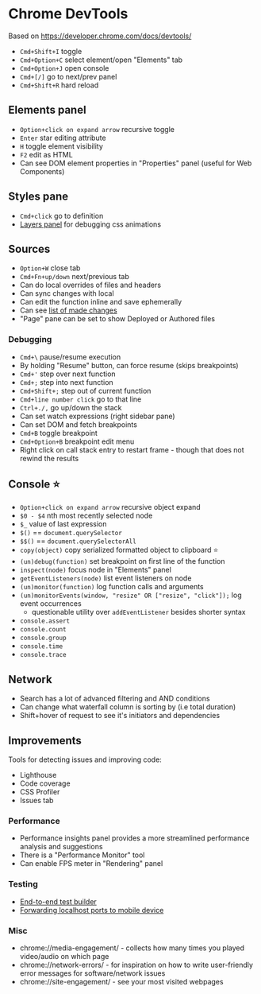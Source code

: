 # Chrome DevTools

Based on https://developer.chrome.com/docs/devtools/

- `Cmd+Shift+I` toggle
- `Cmd+Option+C` select element/open "Elements" tab
- `Cmd+Option+J` open console
- `Cmd+[/]` go to next/prev panel
- `Cmd+Shift+R` hard reload

## Elements panel

- `Option+click on expand arrow` recursive toggle
- `Enter` star editing attribute
- `H` toggle element visibility
- `F2` edit as HTML
- Can see DOM element properties in "Properties" panel (useful for Web
  Components)

## Styles pane

- `Cmd+click` go to definition
- [Layers panel](https://www.youtube.com/watch?v=6je49J67TQk) for debugging css
  animations

## Sources

- `Option+W` close tab
- `Cmd+Fn+up/down` next/previous tab
- Can do local overrides of files and headers
- Can sync changes with local
- Can edit the function inline and save ephemerally
- Can see
  [list of made changes](https://developer.chrome.com/docs/devtools/changes/)
- "Page" pane can be set to show Deployed or Authored files

### Debugging

- `Cmd+\` pause/resume execution
- By holding "Resume" button, can force resume (skips breakpoints)
- `Cmd+'` step over next function
- `Cmd+;` step into next function
- `Cmd+Shift+;` step out of current function
- `Cmd+line number click` go to that line
- `Ctrl+./,` go up/down the stack
- Can set watch expressions (right sidebar pane)
- Can set DOM and fetch breakpoints
- `Cmd+B` toggle breakpoint
- `Cmd+Option+B` breakpoint edit menu
- Right click on call stack entry to restart frame - though that does not rewind
  the results

## Console ⭐

- `Option+click on expand arrow` recursive object expand
- `$0 - $4` nth most recently selected node
- `$_` value of last expression
- `$()` == `document.querySelector`
- `$$()` == `document.querySelectorAll`
- `copy(object)` copy serialized formatted object to clipboard ⭐
- `(un)debug(function)` set breakpoint on first line of the function
- `inspect(node)` focus node in "Elements" panel
- `getEventListeners(node)` list event listeners on node
- `(un)monitor(function)` log function calls and arguments
- `(un)monitorEvents(window, "resize" OR ["resize", "click"]);` log event
  occurrences
  - questionable utility over `addEventListener` besides shorter syntax
- `console.assert`
- `console.count`
- `console.group`
- `console.time`
- `console.trace`

## Network

- Search has a lot of advanced filtering and AND conditions
- Can change what waterfall column is sorting by (i.e total duration)
- Shift+hover of request to see it's initiators and dependencies

## Improvements

Tools for detecting issues and improving code:

- Lighthouse
- Code coverage
- CSS Profiler
- Issues tab

### Performance

- Performance insights panel provides a more streamlined performance analysis
  and suggestions
- There is a "Performance Monitor" tool
- Can enable FPS meter in "Rendering" panel

### Testing

- [End-to-end test builder](https://developer.chrome.com/docs/devtools/recorder/)
- [Forwarding localhost ports to mobile device](https://developer.chrome.com/docs/devtools/remote-debugging/local-server/)

### Misc

- chrome://media-engagement/ - collects how many times you played video/audio on
  which page
- chrome://network-errors/ - for inspiration on how to write user-friendly error
  messages for software/network issues
- chrome://site-engagement/ - see your most visited webpages